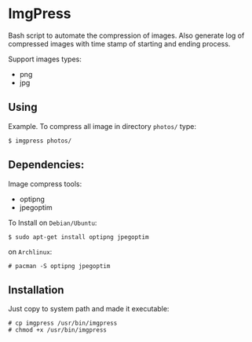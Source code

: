 # ImgPress

Bash script to automate the compression of images.
Also generate log of compressed images with time stamp of starting and ending process.

Support images types:
 * png
 * jpg

## Using

Example.
To compress all image in directory `photos/` type:

```
$ imgpress photos/
```

## Dependencies:

Image compress tools:
 * optipng
 * jpegoptim

To Install on `Debian/Ubuntu`:

```
$ sudo apt-get install optipng jpegoptim
```
on `Archlinux`:

```
# pacman -S optipng jpegoptim
```

## Installation

Just copy to system path and made it executable:

```
# cp imgpress /usr/bin/imgpress
# chmod +x /usr/bin/imgpress
```